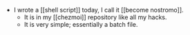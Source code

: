 - I wrote a [[shell script]] today, I call it [[become nostromo]].
  - It is in my [[chezmoi]] repository like all my hacks.
  - It is very simple; essentially a batch file.
